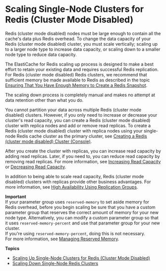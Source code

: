 # Scaling Single\-Node Clusters for Redis \(Cluster Mode Disabled\)<a name="Scaling.RedisStandalone"></a>

Redis \(cluster mode disabled\) nodes must be large enough to contain all the cache's data plus Redis overhead\. To change the data capacity of your Redis \(cluster mode disabled\) cluster, you must scale vertically; scaling up to a larger node type to increase data capacity, or scaling down to a smaller node type to reduce data capacity\.

The ElastiCache for Redis scaling up process is designed to make a best effort to retain your existing data and requires successful Redis replication\. For Redis \(cluster mode disabled\) Redis clusters, we recommend that sufficient memory be made available to Redis as described in the topic [Ensuring That You Have Enough Memory to Create a Redis Snapshot](BestPractices.BGSAVE.md)\. 

The scaling down process is completely manual and makes no attempt at data retention other than what you do\.

You cannot partition your data across multiple Redis \(cluster mode disabled\) clusters\. However, if you only need to increase or decrease your cluster's read capacity, you can create a Redis \(cluster mode disabled\) cluster with replica nodes and add or remove read replicas\. To create a Redis \(cluster mode disabled\) cluster with replica nodes using your single\-node Redis cache cluster as the primary cluster, see [Creating a Redis \(cluster mode disabled\) Cluster \(Console\)](Clusters.Create.CON.Redis.md)\.

After you create the cluster with replicas, you can increase read capacity by adding read replicas\. Later, if you need to, you can reduce read capacity by removing read replicas\. For more information, see [Increasing Read Capacity](Scaling.RedisReplGrps.ScaleOut.md) or [Decreasing Read Capacity](Scaling.RedisReplGrps.ScaleIn.md)\.

In addition to being able to scale read capacity, Redis \(cluster mode disabled\) clusters with replicas provide other business advantages\. For more information, see [High Availability Using Replication Groups](Replication.md)\.

**Important**  
If your parameter group uses `reserved-memory` to set aside memory for Redis overhead, before you begin scaling be sure that you have a custom parameter group that reserves the correct amount of memory for your new node type\. Alternatively, you can modify a custom parameter group so that it uses `reserved-memory-percent` and use that parameter group for your new cluster\.  
If you're using `reserved-memory-percent`, doing this is not necessary\.   
For more information, see [Managing Reserved Memory](redis-memory-management.md)\.

**Topics**
+ [Scaling Up Single\-Node Clusters for Redis \(Cluster Mode Disabled\)](Scaling.RedisStandalone.ScaleUp.md)
+ [Scaling Down Single\-Node Redis Clusters](Scaling.RedisStandalone.ScaleDown.md)